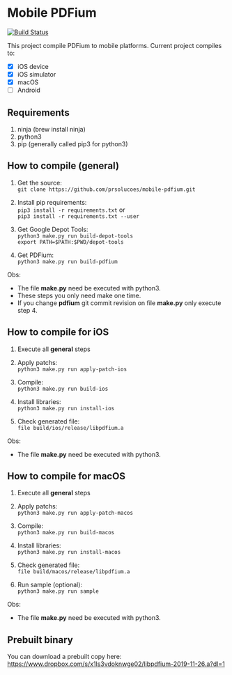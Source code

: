 # Mobile PDFium

[![Build Status](https://travis-ci.com/prsolucoes/mobile-pdfium.svg?branch=master)](https://travis-ci.com/prsolucoes/mobile-pdfium)

This project compile PDFium to mobile platforms. Current project compiles to:  

- [x] iOS device
- [x] iOS simulator
- [x] macOS
- [ ] Android

## Requirements

1. ninja (brew install ninja)  
2. python3  
3. pip (generally called pip3 for python3)  

## How to compile (general)

1. Get the source:  
```git clone https://github.com/prsolucoes/mobile-pdfium.git```  

2. Install pip requirements:  
```pip3 install -r requirements.txt``` 
or  
```pip3 install -r requirements.txt --user``` 

3. Get Google Depot Tools:  
```python3 make.py run build-depot-tools```  
```export PATH=$PATH:$PWD/depot-tools```  

4. Get PDFium:  
```python3 make.py run build-pdfium```  

Obs:
- The file **make.py** need be executed with python3.  
- These steps you only need make one time.  
- If you change **pdfium** git commit revision on file **make.py** only execute step 4.

## How to compile for iOS

1. Execute all **general** steps

2. Apply patchs:  
```python3 make.py run apply-patch-ios```  

3. Compile:  
```python3 make.py run build-ios```  
  
4. Install libraries:  
```python3 make.py run install-ios```  

5. Check generated file:  
```file build/ios/release/libpdfium.a```  

Obs:
- The file **make.py** need be executed with python3.  

## How to compile for macOS

1. Execute all **general** steps

2. Apply patchs:  
```python3 make.py run apply-patch-macos```  

3. Compile:  
```python3 make.py run build-macos```  
  
4. Install libraries:  
```python3 make.py run install-macos```  

5. Check generated file:  
```file build/macos/release/libpdfium.a```  

6. Run sample (optional):  
```python3 make.py run sample```  

Obs:
- The file **make.py** need be executed with python3.  

## Prebuilt binary

You can download a prebuilt copy here:  
https://www.dropbox.com/s/x1ls3vdoknwge02/libpdfium-2019-11-26.a?dl=1